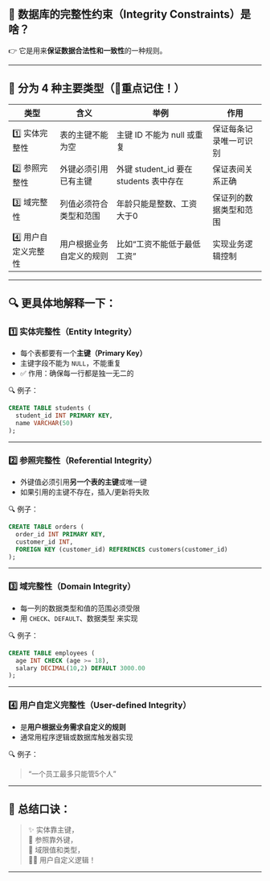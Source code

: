 ## 🧩 数据库的完整性约束（Integrity Constraints）是啥？

👉 它是用来**保证数据合法性和一致性**的一种规则。

---

## 🧱 分为 4 种主要类型（🎯重点记住！）

| 类型           | 含义           | 举例                              | 作用          |
|--------------|--------------|---------------------------------|-------------|
| 1️⃣ 实体完整性    | 表的主键不能为空     | 主键 ID 不能为 null 或重复              | 保证每条记录唯一可识别 |
| 2️⃣ 参照完整性    | 外键必须引用已有主键   | 外键 student\_id 要在 students 表中存在 | 保证表间关系正确    |
| 3️⃣ 域完整性     | 列值必须符合类型和范围  | 年龄只能是整数、工资大于0                   | 保证列的数据类型和范围 |
| 4️⃣ 用户自定义完整性 | 用户根据业务自定义的规则 | 比如“工资不能低于最低工资”                  | 实现业务逻辑控制    | 

---

## 🔍 更具体地解释一下：

### 1️⃣ 实体完整性（Entity Integrity）

* 每个表都要有一个**主键（Primary Key）**
* 主键字段不能为 `NULL`，不能重复
* ✅ 作用：确保每一行都是独一无二的

🔍 例子：

```sql
CREATE TABLE students (
  student_id INT PRIMARY KEY,
  name VARCHAR(50)
);
```

---

### 2️⃣ 参照完整性（Referential Integrity）

* 外键值必须引用**另一个表的主键**或唯一键
* 如果引用的主键不存在，插入/更新将失败

🔍 例子：

```sql
CREATE TABLE orders (
  order_id INT PRIMARY KEY,
  customer_id INT,
  FOREIGN KEY (customer_id) REFERENCES customers(customer_id)
);
```

---

### 3️⃣ 域完整性（Domain Integrity）

* 每一列的数据类型和值的范围必须受限
* 用 `CHECK`、`DEFAULT`、数据类型 来实现

🔍 例子：

```sql
CREATE TABLE employees (
  age INT CHECK (age >= 18),
  salary DECIMAL(10,2) DEFAULT 3000.00
);
```

---

### 4️⃣ 用户自定义完整性（User-defined Integrity）

* 是**用户根据业务需求自定义的规则**
* 通常用程序逻辑或数据库触发器实现

🔍 例子：

> “一个员工最多只能管5个人”

---

## 🧠 总结口诀：

> ✨ 实体靠主键，<br>
> 🔗 参照靠外键，<br>
> 🎯 域限值和类型，<br>
> 🧑‍💼 用户自定义逻辑！<br>

---